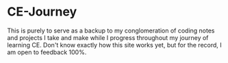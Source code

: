 # CE-Journey
This is purely to serve as a backup to my conglomeration of coding notes and projects I take and make while I progress throughout my journey of learning CE. Don't know exactly how this site works yet, but for the record, I am open to feedback 100%.
